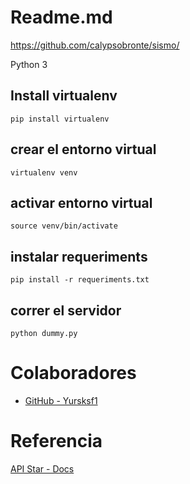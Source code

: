 # Readme.md

https://github.com/calypsobronte/sismo/

Python 3

## Install virtualenv
```
pip install virtualenv
```

## crear el entorno virtual
```
virtualenv venv
```

## activar entorno virtual
```
source venv/bin/activate
```

## instalar requeriments
```
pip install -r requeriments.txt
```

## correr el servidor
```
python dummy.py
```

# Colaboradores
* [GitHub - Yursksf1](https://github.com/Yursksf1)


# Referencia
[API Star - Docs](https://docs.apistar.com/)

